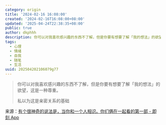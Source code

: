 ```yaml
---
category: origin
title: '2024-02-16 16:08:00'
created: '2024-02-16T16:08:00+08:00'
updated: '2025-04-24T22:38:35+08:00'
public: true
author: dkphhh
description: 你可以对我喜欢感兴趣的东西不了解，但是你要有想要了解「我的想法」的欲望，这是一种尊重……
tags:
  - 心理
  - 情绪
  - 自我
  - 随笔
  - 生活
uuid: 202504202106079g77
---
```


> 你可以对我喜欢感兴趣的东西不了解，但是你要有想要了解「我的想法」的欲望，这是一种尊重。
>
> 私以为这是亲密关系的基础

来源：[有个很神奇的说法是，当你和一个人相识。你们俩在一起看的第一部 - 即刻 App](https://m.okjike.com/originalPosts/65c8296e3b9c66cae468d9ae?s=eyJ1IjoiNTczZGQ0NTAzZmY3ZWIxMTAwMGFhY2E4IiwiZCI6MX0%3D)
